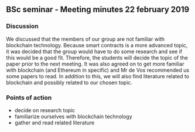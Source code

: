 ## BSc seminar - Meeting minutes 22 february 2019
### Discussion
We discussed that the members of our group are not familiar with blockchain technology. Because smart contracts is a more advanced topic, it was decided that the group would have to do some research and see if this would be a good fit. Therefore, the students will decide the topic of the paper prior to the next meeting. It was also agreed on to get more familiar with blockchain (and Ethereum in specific) and Mr de Vos recommended us some papers to read. In addition to this, we will also find literature related to blockchain and possibly related to our chosen topic.

### Points of action
- decide on research topic
- familiarize ourselves with blockchain technology
- gather and read related literature
